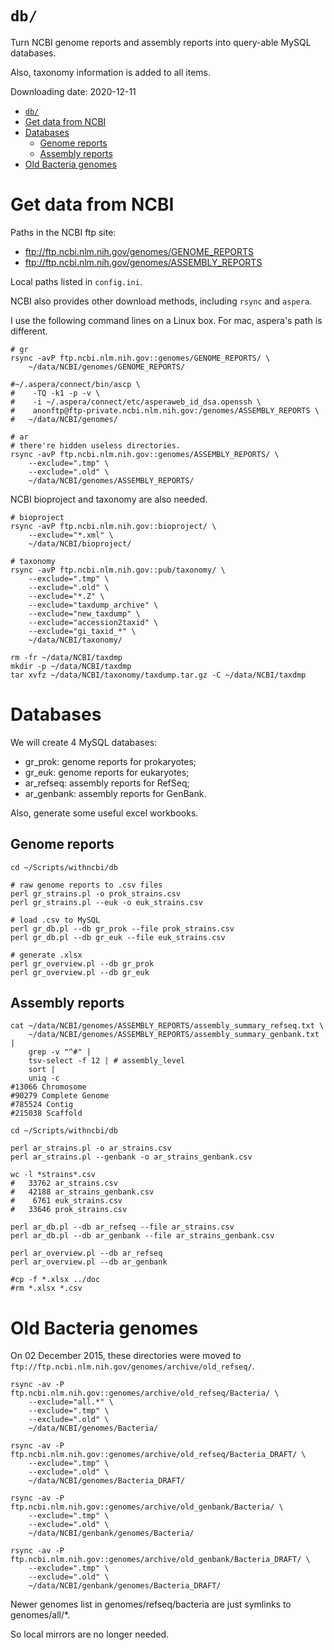 # `db/`

Turn NCBI genome reports and assembly reports into query-able MySQL databases.

Also, taxonomy information is added to all items.

Downloading date: 2020-12-11

[TOC levels=1-3]: # ""

- [`db/`](#db)
- [Get data from NCBI](#get-data-from-ncbi)
- [Databases](#databases)
  - [Genome reports](#genome-reports)
  - [Assembly reports](#assembly-reports)
- [Old Bacteria genomes](#old-bacteria-genomes)


# Get data from NCBI

Paths in the NCBI ftp site:

* <ftp://ftp.ncbi.nlm.nih.gov/genomes/GENOME_REPORTS>
* <ftp://ftp.ncbi.nlm.nih.gov/genomes/ASSEMBLY_REPORTS>

Local paths listed in `config.ini`.

NCBI also provides other download methods, including `rsync` and `aspera`.

I use the following command lines on a Linux box. For mac, aspera's path is different.

```shell script
# gr
rsync -avP ftp.ncbi.nlm.nih.gov::genomes/GENOME_REPORTS/ \
    ~/data/NCBI/genomes/GENOME_REPORTS/

#~/.aspera/connect/bin/ascp \
#    -TQ -k1 -p -v \
#    -i ~/.aspera/connect/etc/asperaweb_id_dsa.openssh \
#    anonftp@ftp-private.ncbi.nlm.nih.gov:/genomes/ASSEMBLY_REPORTS \
#   ~/data/NCBI/genomes/

# ar
# there're hidden useless directories.
rsync -avP ftp.ncbi.nlm.nih.gov::genomes/ASSEMBLY_REPORTS/ \
    --exclude=".tmp" \
    --exclude=".old" \
    ~/data/NCBI/genomes/ASSEMBLY_REPORTS/

```

NCBI bioproject and taxonomy are also needed.

```shell script
# bioproject
rsync -avP ftp.ncbi.nlm.nih.gov::bioproject/ \
    --exclude="*.xml" \
    ~/data/NCBI/bioproject/

# taxonomy
rsync -avP ftp.ncbi.nlm.nih.gov::pub/taxonomy/ \
    --exclude=".tmp" \
    --exclude=".old" \
    --exclude="*.Z" \
    --exclude="taxdump_archive" \
    --exclude="new_taxdump" \
    --exclude="accession2taxid" \
    --exclude="gi_taxid_*" \
    ~/data/NCBI/taxonomy/

rm -fr ~/data/NCBI/taxdmp
mkdir -p ~/data/NCBI/taxdmp
tar xvfz ~/data/NCBI/taxonomy/taxdump.tar.gz -C ~/data/NCBI/taxdmp

```

# Databases

We will create 4 MySQL databases:

* gr_prok: genome reports for prokaryotes;
* gr_euk: genome reports for eukaryotes;
* ar_refseq: assembly reports for RefSeq;
* ar_genbank: assembly reports for GenBank.

Also, generate some useful excel workbooks.

## Genome reports

```shell script
cd ~/Scripts/withncbi/db

# raw genome reports to .csv files
perl gr_strains.pl -o prok_strains.csv
perl gr_strains.pl --euk -o euk_strains.csv

# load .csv to MySQL
perl gr_db.pl --db gr_prok --file prok_strains.csv
perl gr_db.pl --db gr_euk --file euk_strains.csv

# generate .xlsx
perl gr_overview.pl --db gr_prok
perl gr_overview.pl --db gr_euk

```

## Assembly reports

```shell script
cat ~/data/NCBI/genomes/ASSEMBLY_REPORTS/assembly_summary_refseq.txt \
    ~/data/NCBI/genomes/ASSEMBLY_REPORTS/assembly_summary_genbank.txt |
    grep -v "^#" |
    tsv-select -f 12 | # assembly_level
    sort |
    uniq -c
#13066 Chromosome
#90279 Complete Genome
#785524 Contig
#215038 Scaffold

```

```shell script
cd ~/Scripts/withncbi/db

perl ar_strains.pl -o ar_strains.csv
perl ar_strains.pl --genbank -o ar_strains_genbank.csv

wc -l *strains*.csv
#   33762 ar_strains.csv
#   42188 ar_strains_genbank.csv
#    6761 euk_strains.csv
#   33646 prok_strains.csv

perl ar_db.pl --db ar_refseq --file ar_strains.csv
perl ar_db.pl --db ar_genbank --file ar_strains_genbank.csv

perl ar_overview.pl --db ar_refseq
perl ar_overview.pl --db ar_genbank

#cp -f *.xlsx ../doc
#rm *.xlsx *.csv

```


# Old Bacteria genomes

On 02 December 2015, these directories were moved to
`ftp://ftp.ncbi.nlm.nih.gov/genomes/archive/old_refseq/`.

```shell script
rsync -av -P ftp.ncbi.nlm.nih.gov::genomes/archive/old_refseq/Bacteria/ \
    --exclude="all.*" \
    --exclude=".tmp" \
    --exclude=".old" \
    ~/data/NCBI/genomes/Bacteria/

rsync -av -P ftp.ncbi.nlm.nih.gov::genomes/archive/old_refseq/Bacteria_DRAFT/ \
    --exclude=".tmp" \
    --exclude=".old" \
    ~/data/NCBI/genomes/Bacteria_DRAFT/

rsync -av -P ftp.ncbi.nlm.nih.gov::genomes/archive/old_genbank/Bacteria/ \
    --exclude=".tmp" \
    --exclude=".old" \
    ~/data/NCBI/genbank/genomes/Bacteria/

rsync -av -P ftp.ncbi.nlm.nih.gov::genomes/archive/old_genbank/Bacteria_DRAFT/ \
    --exclude=".tmp" \
    --exclude=".old" \
    ~/data/NCBI/genbank/genomes/Bacteria_DRAFT/

```

Newer genomes list in genomes/refseq/bacteria are just symlinks to genomes/all/*.

So local mirrors are no longer needed.
